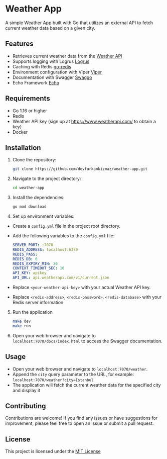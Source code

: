 # Weather App

A simple Weather App built with Go that utilizes an external API to fetch current weather data based on a given city.

## Features

- Retrieves current weather data from the [Weather API](https://www.weatherapi.com/)
- Supports logging with Logrus [Logrus](https://github.com/sirupsen/logrus)
- Caching with Redis [go-redis](https://github.com/redis/go-redis)
- Environment configuration with Viper [Viper](https://github.com/spf13/viper)
- Documentation with Swagger [Swaggo](https://github.com/swaggo/swag)
- Echo Framework [Echo](https://echo.labstack.com/)

## Requirements

- Go 1.16 or higher
- Redis
- Weather API key (sign up at https://www.weatherapi.com/ to obtain a key)
- Docker

## Installation

1. Clone the repository:

   ```bash
   git clone https://github.com/devfurkankizmaz/weather-app.git
   ```

2. Navigate to the project directory:

   ```bash
   cd weather-app
   ```

3. Install the dependencies:

   ```bash
   go mod download
   ```

4. Set up environment variables:

- Create a `config.yml` file in the project root directory.
- Add the following variables to the `config.yml` file:

  ```yml
  SERVER_PORT: :7070
  REDIS_ADDRESS: localhost:6379
  REDIS_PASS:
  REDIS_DB: 0
  REDIS_EXPIRY_MIN: 30
  CONTEXT_TIMEOUT_SEC: 10
  API_KEY: apikey
  API_URL: api.weatherapi.com/v1/current.json
  ```

- Replace `<your-weather-api-key>` with your actual Weather API key.
- Replace `<redis-address>`, `<redis-password>`, `<redis-database>` with your Redis server information

5. Run the application

   ```bash
   make dev
   make run
   ```

6. Open your web browser and navigate to `localhost:7070/docs/index.html` to access the Swagger documentation.

## Usage

- Open your web browser and navigate to `localhost:7070/weather`.
- Append the `city` query parameter to the URL, for example: `localhost:7070/weather?city=Istanbul`
- The application will fetch the current weather data for the specified city and display it

## Contributing

Contributions are welcome! If you find any issues or have suggestions for improvement, please feel free to open an issue or submit a pull request.

## License

This project is licensed under the [MIT License](https://opensource.org/license/mit/)
